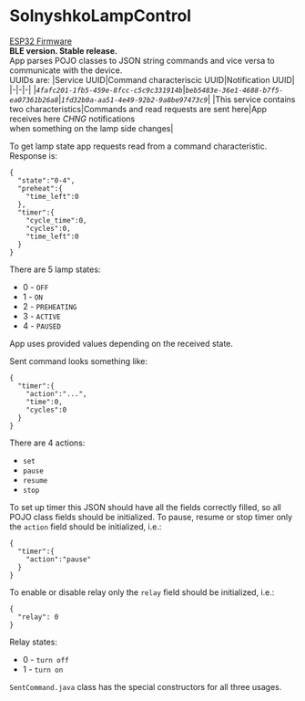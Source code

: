 # SolnyshkoLampControl
[ESP32 Firmware](https://github.com/ValeraDanger/Solnyshko_BLE)\
**BLE version. Stable release.**\
App parses POJO classes to JSON string commands and vice versa to communicate with the device.\
UUIDs are:
|Service UUID|Command characteriscic UUID|Notification UUID|
|-|-|-|
|_`4fafc201-1fb5-459e-8fcc-c5c9c331914b`_|_`beb5483e-36e1-4688-b7f5-ea07361b26a8`_|_`1fd32b0a-aa51-4e49-92b2-9a8be97473c9`_|
|This service contains two characteristics|Commands and read requests are sent here|App receives here _CHNG_ notifications <br> when something on the lamp side changes|   

To get lamp state app requests read from a command characteristic. Response is:
```
{
  "state":"0-4",
  "preheat":{
    "time_left":0
  },
  "timer":{
    "cycle_time":0,
    "cycles":0,
    "time_left":0
  }
}
```
There are 5 lamp states:
- 0 - `OFF`
- 1 - `ON`
- 2 - `PREHEATING`
- 3 - `ACTIVE`
- 4 - `PAUSED`

App uses provided values depending on the received state.

Sent command looks something like:
```
{
  "timer":{
    "action":"...",
    "time":0,
    "cycles":0
  }
}
```   
There are 4 actions:
- `set`
- `pause`
- `resume`
- `stop`

To set up timer this JSON should have all the fields correctly filled, so all POJO class fields should be initialized. To pause, resume or stop timer only the `action` field should be initialized, i.e.:
```
{
  "timer":{
    "action":"pause"
  }
}
```   

To enable or disable relay only the `relay` field should be initialized, i.e.:
```
{
  "relay": 0
}
```   
Relay states:
- 0 - `turn off`
- 1 - `turn on`

`SentCommand.java` class has the special constructors for all three usages.
  
  
